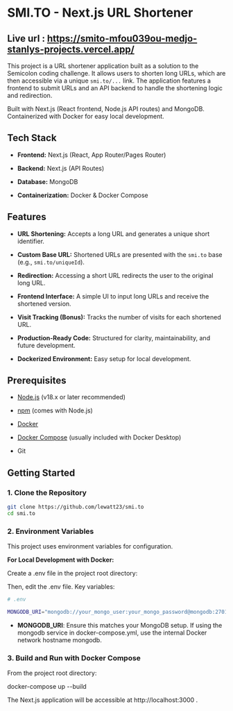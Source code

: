
# SMI.TO - Next.js URL Shortener


## Live url :  https://smito-mfou039ou-medjo-stanlys-projects.vercel.app/
  

This project is a URL shortener application built as a solution to the Semicolon coding challenge. It allows users to shorten long URLs, which are then accessible via a unique `smi.to/...` link. The application features a frontend to submit URLs and an API backend to handle the shortening logic and redirection.

  

Built with Next.js (React frontend, Node.js API routes) and MongoDB. Containerized with Docker for easy local development.

  

## Tech Stack

  

*  **Frontend:** Next.js (React, App Router/Pages Router)

*  **Backend:** Next.js (API Routes)

*  **Database:** MongoDB

*  **Containerization:** Docker & Docker Compose


  

## Features

  

*  **URL Shortening:** Accepts a long URL and generates a unique short identifier.

*  **Custom Base URL:** Shortened URLs are presented with the `smi.to` base (e.g., `smi.to/uniqueId`).

*  **Redirection:** Accessing a short URL redirects the user to the original long URL.

*  **Frontend Interface:** A simple UI to input long URLs and receive the shortened version.

*  **Visit Tracking (Bonus):** Tracks the number of visits for each shortened URL.

*  **Production-Ready Code:** Structured for clarity, maintainability, and future development.

*  **Dockerized Environment:** Easy setup for local development.

  

## Prerequisites

  

* [Node.js](https://nodejs.org/) (v18.x or later recommended)

* [npm](https://www.npmjs.com/) (comes with Node.js)

* [Docker](https://www.docker.com/get-started)

* [Docker Compose](https://docs.docker.com/compose/install/) (usually included with Docker Desktop)

* Git

  

## Getting Started

  

### 1. Clone the Repository

```bash
git clone https://github.com/lewatt23/smi.to
cd smi.to
```

###  2. Environment Variables
This project uses environment variables for configuration.

**For Local Development with Docker:**

Create a .env file in the project root directory:


Then, edit the .env file. Key variables:

```bash
# .env

MONGODB_URI="mongodb://your_mongo_user:your_mongo_password@mongodb:27017/your_db_name?authSource=admin&retryWrites=true&w=majority"

```


-   **MONGODB_URI**: Ensure this matches your MongoDB setup. If using the mongodb service in docker-compose.yml, use the internal Docker network hostname mongodb.

### 3. Build and Run with Docker Compose
From the project root directory:

docker-compose up --build


The Next.js application will be accessible at http://localhost:3000 .
